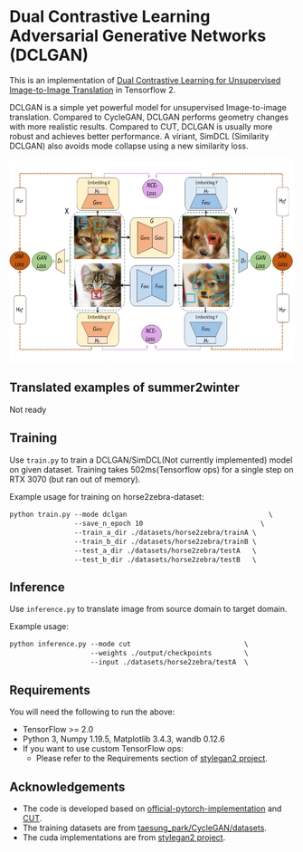 # Dual Contrastive Learning Adversarial Generative Networks (DCLGAN)
This is an implementation of [Dual Contrastive Learning for Unsupervised Image-to-Image Translation](https://arxiv.org/abs/2104.07689) in Tensorflow 2.

DCLGAN is a simple yet powerful model for unsupervised Image-to-image translation. Compared to CycleGAN, DCLGAN performs geometry changes with more realistic results. Compared to CUT, DCLGAN is usually more robust and achieves better performance. A viriant, SimDCL (Similarity DCLGAN) also avoids mode collapse using a new similarity loss.

<div align = 'center'>
  <img src = 'images/dclgan.png' height = '360px'>
</div>


## Translated examples of summer2winter

Not ready


## Training
Use `train.py` to train a DCLGAN/SimDCL(Not currently implemented) model on given dataset.
Training takes 502ms(Tensorflow ops) for a single step on RTX 3070 (but ran out of memory).

Example usage for training on horse2zebra-dataset:
```
python train.py --mode dclgan                                   \
                --save_n_epoch 10                             \
                --train_a_dir ./datasets/horse2zebra/trainA \
                --train_b_dir ./datasets/horse2zebra/trainB \
                --test_a_dir ./datasets/horse2zebra/testA   \
                --test_b_dir ./datasets/horse2zebra/testB   \
```


## Inference
Use `inference.py` to translate image from source domain to target domain.

Example usage:
```
python inference.py --mode cut                            \
                    --weights ./output/checkpoints        \
                    --input ./datasets/horse2zebra/testA  \
```


## Requirements
You will need the following to run the above:
- TensorFlow >= 2.0
- Python 3, Numpy 1.19.5, Matplotlib 3.4.3, wandb 0.12.6
- If you want to use custom TensorFlow ops:
  - Please refer to the Requirements section of [stylegan2 project](https://github.com/NVlabs/stylegan2).

## Acknowledgements
- The code is developed based on [official-pytorch-implementation](https://github.com/JunlinHan/DCLGAN) and [CUT](https://github.com/cryu854/CUT).
- The training datasets are from [taesung_park/CycleGAN/datasets](https://people.eecs.berkeley.edu/~taesung_park/CycleGAN/datasets/).
- The cuda implementations are from [stylegan2 project](https://github.com/NVlabs/stylegan2).
